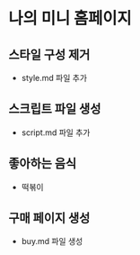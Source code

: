 # 나의 미니 홈페이지


## 스타일 구성 제거
- style.md 파일 추가

## 스크립트 파일 생성
- script.md 파일 추가

## 좋아하는 음식
- 떡볶이

## 구매 페이지 생성
- buy.md 파일 생성
